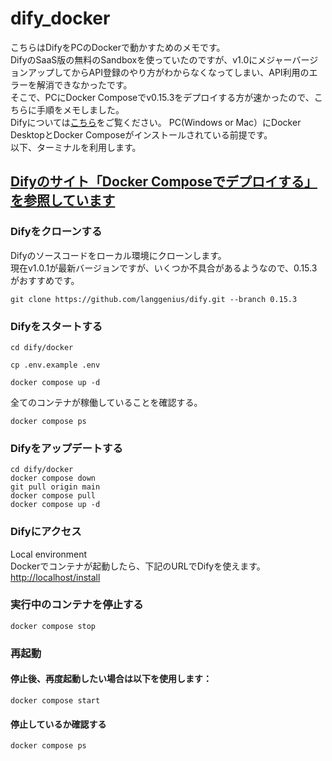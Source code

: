 # dify_docker
こちらはDifyをPCのDockerで動かすためのメモです。<br>
DifyのSaaS版の無料のSandboxを使っていたのですが、v1.0にメジャーバージョンアップしてからAPI登録のやり方がわからなくなってしまい、API利用のエラーを解消できなかったです。<br>
そこで、PCにDocker Composeでv0.15.3をデプロイする方が速かったので、こちらに手順をメモしました。<br>
Difyについては[こちら](https://github.com/langgenius/dify/blob/main/README_JA.md)をご覧ください。
PC(Windows or Mac）にDocker DesktopとDocker Composeがインストールされている前提です。<br>
以下、ターミナルを利用します。
## [Difyのサイト「Docker Composeでデプロイする」を参照しています](https://docs.dify.ai/ja-jp/getting-started/install-self-hosted/docker-compose)
### Difyをクローンする
Difyのソースコードをローカル環境にクローンします。<br>
現在v1.0.1が最新バージョンですが、いくつか不具合があるようなので、0.15.3がおすすめです。<br>
```
git clone https://github.com/langgenius/dify.git --branch 0.15.3
```
### Difyをスタートする
```
cd dify/docker
```
```
cp .env.example .env
```
```
docker compose up -d
```
全てのコンテナが稼働していることを確認する。
```
docker compose ps
```
### Difyをアップデートする
```
cd dify/docker
docker compose down
git pull origin main
docker compose pull
docker compose up -d
```
### Difyにアクセス
Local environment<br>
Dockerでコンテナが起動したら、下記のURLでDifyを使えます。
[http://localhost/install](http://localhost/install)

### 実行中のコンテナを停止する
```
docker compose stop
```
### 再起動
#### 停止後、再度起動したい場合は以下を使用します：
```
docker compose start
```
#### 停止しているか確認する
```
docker compose ps
```


